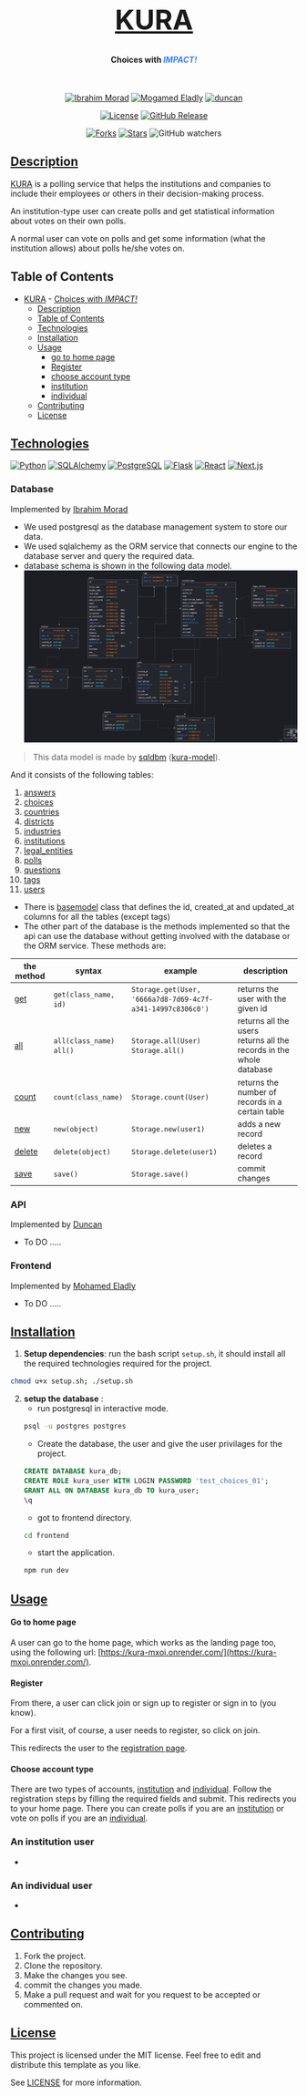
<h1 align='center' style="font-size: 48px;"><a href='http://kura.duncmeister.tech/'>KURA</a></h1>

<h4 align="center">Choices with <i><b style="color: rgb(59 130 246)">IMPACT!</b></i></h4>
<div align="center">
<br />

[![Ibrahim Morad](https://img.shields.io/badge/My%20Account-ibrahimmorad-24314d.svg)](https://github.com/ibrahimmorad)
[![Mogamed Eladly](https://img.shields.io/badge/My%20Account-EladlyDev-552112.svg)](https://github.com/EladlyDev)
[![duncan](https://img.shields.io/badge/My%20Account-duncmv-3a056b.svg)](https://github.com/duncmv)

[![License](https://img.shields.io/badge/License-MIT-blue.svg)](LICENSE)
[![GitHub Release](https://img.shields.io/github/v/release/duncmv/kura?include_prereleases&display_name=release&style=flat&logo=release&color=yellow)
](https://github.com/duncmv/Kura/releases/)

[![Forks](https://img.shields.io/github/forks/duncmv/Kura?style=social)](https://github.com/duncmv/Kura/network/members)
[![Stars](https://img.shields.io/github/stars/duncmv/Kura?style=social)](https://github.com/duncmv/Kura/stargazers)
![GitHub watchers](https://img.shields.io/github/watchers/duncmv/kura)

</div>

## [Description](#table-of-contents)

[KURA](https://kura-mxoi.onrender.com/) is a polling service that helps the institutions and companies to include their employees or others in their decision-making process.

An institution-type user can create polls and get statistical information about votes on their own polls.

A normal user can vote on polls and get some information (what the institution allows) about polls he/she votes on.

## Table of Contents
- [KURA](#)
			- [Choices with *IMPACT!*](#choices-with-impact)
	- [Description](#description)
	- [Table of Contents](#table-of-contents)
	- [Technologies](#technologies)
	- [Installation](#installation)
	- [Usage](#usage)
    	- [go to home page](#go-to-home-page)
    	- [Register](#register)
    	- [choose account type](#choose-account-type)
    	- [institution](#an-institution-user)
    	- [individual](#an-individual-user)
	- [Contributing](#contributing)
	- [License](#license)


## [Technologies](#table-of-contents)
[![Python](https://img.shields.io/badge/Python-3.10.12-blue.svg)](https://www.python.org/)
[![SQLAlchemy](https://img.shields.io/badge/SQLAlchemy-2.0.27-8c564b.svg)](https://www.sqlalchemy.org/)
[![PostgreSQL](https://img.shields.io/badge/PostgreSQL-14.11-336791.svg)](https://www.postgresql.org/)
[![Flask](https://img.shields.io/badge/Flask-3.0.2-1383BE.svg)](https://flask.palletsprojects.com/)
[![React](https://img.shields.io/badge/React-18-61DAFB.svg)](https://reactjs.org/)
[![Next.js](https://img.shields.io/badge/Next.js-14.2.2-black.svg)](https://nextjs.org/)

### Database
Implemented by [Ibrahim Morad](https://github.com/IbrahimMurad/)
- We used postgresql as the database management system to store our data.
- We used sqlalchemy as the ORM service that connects our engine to the database server and query the required data.
- database schema is shown in the following data model.![alt text](datamodel.png) 
> This data model is made by [sqldbm](http://sqldbm.com/Home/) ([kura-model](https://app.sqldbm.com/MySQL/DatabaseExplorer/p295076#)).


And it consists of the following tables:
  1. [answers](models/answers.py)
  2. [choices](models/choices.py)
  3. [countries](models/countries.py)
  4. [districts](models/districts.py)
  5. [industries](models/industries.py)
  6. [institutions](models/institutions.py)
  7. [legal_entities](models/legal_entity.py)
  8. [polls](models/polls.py)
  9. [questions](models/questions.py)
  10. [tags](models/tags.py)
  11. [users](models/users.py)

- There is [basemodel](models/base_model.py) class that defines the id, created_at and updated_at columns for all the tables (except tags)
- The other part of the database is the methods implemented so that the api can use the database without getting involved with the database or the ORM service. These methods are:

| the method                            | syntax                             | example                                                         | description                                                              |
| ------------------------------------- | ---------------------------------- | --------------------------------------------------------------- | ------------------------------------------------------------------------ |
| [get](models/engine/storage.py#97)    | ``get(class_name, id)``            | `` Storage.get(User, '6666a7d8-7d69-4c7f-a341-14997c8306c0') `` | returns the user with the given id                                       |
| [all](models/engine/storage.py#21)    | ``all(class_name)`` <br> ``all()`` | `` Storage.all(User) `` <br> ``Storage.all()``                  | returns all the users <br> returns all the records in the whole database |
| [count](models/engine/storage.py#101) | ``count(class_name)``              | `` Storage.count(User) ``                                       | returns the number of records in a certain table                         |
| [new](models/engine/storage.py#56)    | `` new(object) ``                  | `` Storage.new(user1) ``                                        | adds a new record                                                        |
| [delete](models/engine/storage.py#66) | `` delete(object) ``               | `` Storage.delete(user1) ``                                     | deletes a record                                                         |
| [save](models/engine/storage.py#61)   | `` save() ``                       | `` Storage.save() ``                                            | commit changes                                                           |

### API
Implemented by [Duncan](https://github.com/duncmv/)
- To DO .....


### Frontend
Implemented by [Mohamed Eladly](https://github.com/EladlyDev)
- To DO .....


## [Installation](#table-of-contents)

1. **Setup dependencies**: run the bash script `setup.sh`, it should install all the required technologies required for the project.
```bash
chmod u+x setup.sh; ./setup.sh
```
2. **setup the database** :
	- run postgresql in interactive mode.
	```bash
	psql -u postgres postgres
	```
	- Create the database, the user and give the user privilages for the project.
	```sql
	CREATE DATABASE kura_db;
	CREATE ROLE kura_user WITH LOGIN PASSWORD 'test_choices_01';
	GRANT ALL ON DATABASE kura_db TO kura_user;
	\q
	```
	- got to frontend directory.
	```bash
	cd frontend
	```
	- start the application.
	```bash
	npm run dev
	```

## [Usage](#table-of-contents)

#### Go to home page
A user can go to the home page, which works as the landing page too, using the following url: [https://kura-mxoi.onrender.com/](https://kura-mxoi.onrender.com/).

#### Register
From there, a user can click join or sign up to register or sign in to (you know).

For a first visit, of course, a user needs to register, so click on join.

This redirects the user to the [registration page](https://kura-mxoi.onrender.com/register).

#### Choose account type
There are two types of accounts, [institution](#an-institution-user) and [individual](#an-individual-user).
Follow the registration steps by filling the required fields and submit. This redirects you to your home page.
There you can create polls if you are an [institution](#an-institution-user) or vote on polls if you are an [individual](#an-individual-user).

### An institution user
- 

### An individual user
- 

## [Contributing](#table-of-contents)
1. Fork the project.
2. Clone the repository.
3. Make the changes you see.
4. commit the changes you made.
5. Make a pull request and wait for you request to be accepted or commented on.

## [License](#table-of-contents)
This project is licensed under the MIT license. Feel free to edit and distribute this template as you like.

See [LICENSE](LICENSE) for more information.
